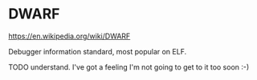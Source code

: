 # DWARF

<https://en.wikipedia.org/wiki/DWARF>

Debugger information standard, most popular on ELF.

TODO understand. I've got a feeling I'm not going to get to it too soon :-)
